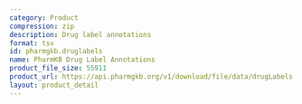 ```yaml
---
category: Product
compression: zip
description: Drug label annotations
format: tsv
id: pharmgkb.druglabels
name: PharmKB Drug Label Annotations
product_file_size: 55911
product_url: https://api.pharmgkb.org/v1/download/file/data/drugLabels.zip
layout: product_detail
---
```

